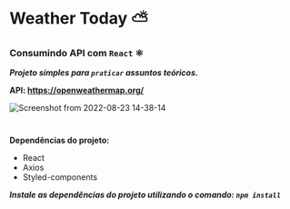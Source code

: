 # Weather Today ⛅️

### Consumindo API com `React` ⚛️

***Projeto simples para `praticar` assuntos teóricos.***

**API: https://openweathermap.org/**

![Screenshot from 2022-08-23 14-38-14](https://user-images.githubusercontent.com/79430646/186227512-06955282-8540-4c98-91c9-da1bb0a80e79.png)

#

**Dependências do projeto:**
  * React
  * Axios
  * Styled-components
  
   ***Instale as dependências do projeto utilizando o comando: `npm install`***
